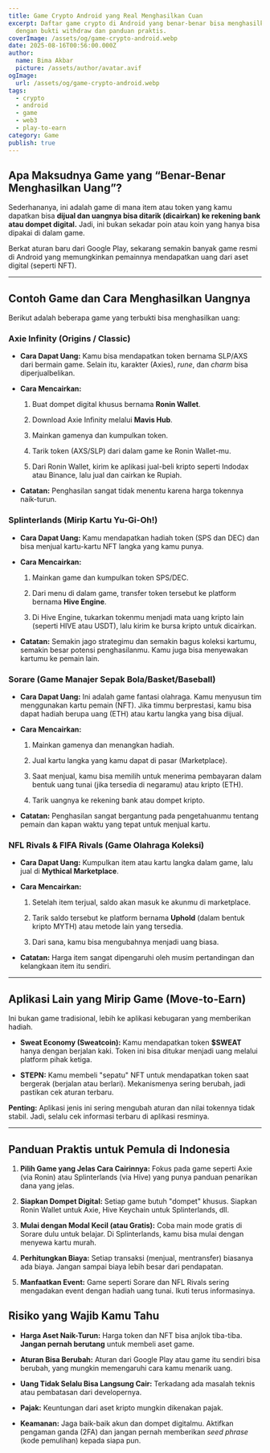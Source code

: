 ```yaml
---
title: Game Crypto Android yang Real Menghasilkan Cuan
excerpt: Daftar game crypto di Android yang benar-benar bisa menghasilkan uang,
  dengan bukti withdraw dan panduan praktis.
coverImage: /assets/og/game-crypto-android.webp
date: 2025-08-16T00:56:00.000Z
author:
  name: Bima Akbar
  picture: /assets/author/avatar.avif
ogImage:
  url: /assets/og/game-crypto-android.webp
tags:
  - crypto
  - android
  - game
  - web3
  - play-to-earn
category: Game
publish: true
---
```

## **Apa Maksudnya Game yang “Benar-Benar Menghasilkan Uang”?**

Sederhananya, ini adalah game di mana item atau token yang kamu dapatkan bisa **dijual dan uangnya bisa ditarik (dicairkan) ke rekening bank atau dompet digital.** Jadi, ini bukan sekadar poin atau koin yang hanya bisa dipakai di dalam game.

Berkat aturan baru dari Google Play, sekarang semakin banyak game resmi di Android yang memungkinkan pemainnya mendapatkan uang dari aset digital (seperti NFT).

* * *

## Contoh Game dan Cara Menghasilkan Uangnya

Berikut adalah beberapa game yang terbukti bisa menghasilkan uang:

### Axie Infinity (Origins / Classic)

*   **Cara Dapat Uang:** Kamu bisa mendapatkan token bernama SLP/AXS dari bermain game. Selain itu, karakter (Axies), _rune_, dan _charm_ bisa diperjualbelikan.
    
*   **Cara Mencairkan:**
    
    1.  Buat dompet digital khusus bernama **Ronin Wallet**.
        
    2.  Download Axie Infinity melalui **Mavis Hub**.
        
    3.  Mainkan gamenya dan kumpulkan token.
        
    4.  Tarik token (AXS/SLP) dari dalam game ke Ronin Wallet-mu.
        
    5.  Dari Ronin Wallet, kirim ke aplikasi jual-beli kripto seperti Indodax atau Binance, lalu jual dan cairkan ke Rupiah.
        
*   **Catatan:** Penghasilan sangat tidak menentu karena harga tokennya naik-turun.
    

### Splinterlands (Mirip Kartu Yu-Gi-Oh!)

*   **Cara Dapat Uang:** Kamu mendapatkan hadiah token (SPS dan DEC) dan bisa menjual kartu-kartu NFT langka yang kamu punya.
    
*   **Cara Mencairkan:**
    
    1.  Mainkan game dan kumpulkan token SPS/DEC.
        
    2.  Dari menu di dalam game, transfer token tersebut ke platform bernama **Hive Engine**.
        
    3.  Di Hive Engine, tukarkan tokenmu menjadi mata uang kripto lain (seperti HIVE atau USDT), lalu kirim ke bursa kripto untuk dicairkan.
        
*   **Catatan:** Semakin jago strategimu dan semakin bagus koleksi kartumu, semakin besar potensi penghasilanmu. Kamu juga bisa menyewakan kartumu ke pemain lain.
    

### Sorare (Game Manajer Sepak Bola/Basket/Baseball)

*   **Cara Dapat Uang:** Ini adalah game fantasi olahraga. Kamu menyusun tim menggunakan kartu pemain (NFT). Jika timmu berprestasi, kamu bisa dapat hadiah berupa uang (ETH) atau kartu langka yang bisa dijual.
    
*   **Cara Mencairkan:**
    
    1.  Mainkan gamenya dan menangkan hadiah.
        
    2.  Jual kartu langka yang kamu dapat di pasar (Marketplace).
        
    3.  Saat menjual, kamu bisa memilih untuk menerima pembayaran dalam bentuk uang tunai (jika tersedia di negaramu) atau kripto (ETH).
        
    4.  Tarik uangnya ke rekening bank atau dompet kripto.
        
*   **Catatan:** Penghasilan sangat bergantung pada pengetahuanmu tentang pemain dan kapan waktu yang tepat untuk menjual kartu.
    

### NFL Rivals & FIFA Rivals (Game Olahraga Koleksi)

*   **Cara Dapat Uang:** Kumpulkan item atau kartu langka dalam game, lalu jual di **Mythical Marketplace**.
    
*   **Cara Mencairkan:**
    
    1.  Setelah item terjual, saldo akan masuk ke akunmu di marketplace.
        
    2.  Tarik saldo tersebut ke platform bernama **Uphold** (dalam bentuk kripto MYTH) atau metode lain yang tersedia.
        
    3.  Dari sana, kamu bisa mengubahnya menjadi uang biasa.
        
*   **Catatan:** Harga item sangat dipengaruhi oleh musim pertandingan dan kelangkaan item itu sendiri.
    

* * *

## **Aplikasi Lain yang Mirip Game (Move-to-Earn)**

Ini bukan game tradisional, lebih ke aplikasi kebugaran yang memberikan hadiah.

*   **Sweat Economy (Sweatcoin):** Kamu mendapatkan token **$SWEAT** hanya dengan berjalan kaki. Token ini bisa ditukar menjadi uang melalui platform pihak ketiga.
    
*   **STEPN:** Kamu membeli "sepatu" NFT untuk mendapatkan token saat bergerak (berjalan atau berlari). Mekanismenya sering berubah, jadi pastikan cek aturan terbaru.
    

**Penting:** Aplikasi jenis ini sering mengubah aturan dan nilai tokennya tidak stabil. Jadi, selalu cek informasi terbaru di aplikasi resminya.

* * *

## **Panduan Praktis untuk Pemula di Indonesia**

1.  **Pilih Game yang Jelas Cara Cairinnya:** Fokus pada game seperti Axie (via Ronin) atau Splinterlands (via Hive) yang punya panduan penarikan dana yang jelas.
    
2.  **Siapkan Dompet Digital:** Setiap game butuh "dompet" khusus. Siapkan Ronin Wallet untuk Axie, Hive Keychain untuk Splinterlands, dll.
    
3.  **Mulai dengan Modal Kecil (atau Gratis):** Coba main mode gratis di Sorare dulu untuk belajar. Di Splinterlands, kamu bisa mulai dengan menyewa kartu murah.
    
4.  **Perhitungkan Biaya:** Setiap transaksi (menjual, mentransfer) biasanya ada biaya. Jangan sampai biaya lebih besar dari pendapatan.
    
5.  **Manfaatkan Event:** Game seperti Sorare dan NFL Rivals sering mengadakan event dengan hadiah uang tunai. Ikuti terus informasinya.
    

## **Risiko yang Wajib Kamu Tahu**

*   **Harga Aset Naik-Turun:** Harga token dan NFT bisa anjlok tiba-tiba. **Jangan pernah berutang** untuk membeli aset game.
    
*   **Aturan Bisa Berubah:** Aturan dari Google Play atau game itu sendiri bisa berubah, yang mungkin memengaruhi cara kamu menarik uang.
    
*   **Uang Tidak Selalu Bisa Langsung Cair:** Terkadang ada masalah teknis atau pembatasan dari developernya.
    
*   **Pajak:** Keuntungan dari aset kripto mungkin dikenakan pajak.
    
*   **Keamanan:** Jaga baik-baik akun dan dompet digitalmu. Aktifkan pengaman ganda (2FA) dan jangan pernah memberikan _seed phrase_ (kode pemulihan) kepada siapa pun.